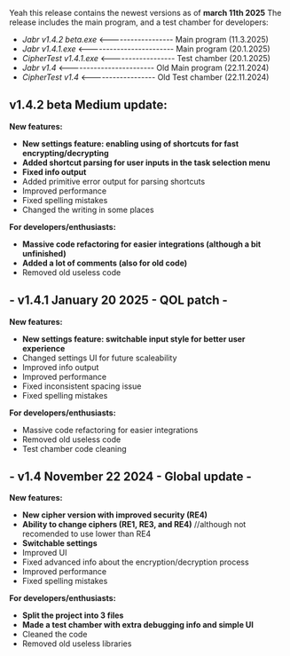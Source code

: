 Yeah this release contains the newest versions as of **march 11th 2025**
The release includes the main program, and a test chamber for developers:
  - _Jabr v1.4.2 beta.exe_      <------------------     Main program (11.3.2025) 
  - _Jabr v1.4.1.exe_           <------------------------     Main program (20.1.2025)
  - _CipherTest v1.4.1.exe_     <------------------     Test chamber (20.1.2025)
  - _Jabr v1.4_                 <------------------------     Old Main program (22.11.2024)
  - _CipherTest v1.4_           <------------------     Old Test chamber (22.11.2024)



## **v1.4.2 beta Medium update:**
**New features:**
- **New settings feature: enabling using of shortcuts for fast encrypting/decrypting**
- **Added shortcut parsing for user inputs in the task selection menu**
- **Fixed info output**
- Added primitive error output for parsing shortcuts
- Improved performance
- Fixed spelling mistakes
- Changed the writing in some places


**For developers/enthusiasts:**
- **Massive code refactoring for easier integrations (although a bit unfinished)**
- **Added a lot of comments (also for old code)**
- Removed old useless code





## **- v1.4.1 January 20 2025 - QOL patch -**
**New features:**
- **New settings feature: switchable input style for better user experience**
- Changed settings UI for future scaleability
- Improved info output
- Improved performance
- Fixed inconsistent spacing issue
- Fixed spelling mistakes


**For developers/enthusiasts:**
- Massive code refactoring for easier integrations
- Removed old useless code
- Test chamber code cleaning





## **- v1.4 November 22 2024 - Global update -**
**New features:**
- **New cipher version with improved security (RE4)**
- **Ability to change ciphers (RE1,  RE3,  and  RE4)**  //although not recomended to use lower than RE4
- **Switchable settings**
- Improved UI
- Fixed advanced info about the encryption/decryption process
- Improved performance
- Fixed spelling mistakes


**For developers/enthusiasts:**
- **Split the project into 3 files**
- **Made a test chamber with extra debugging info and simple UI**
- Cleaned the code
- Removed old useless libraries
